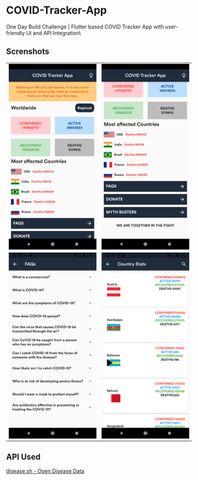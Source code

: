 # COVID-Tracker-App
One Day Build Challenge | Flutter based COVID Tracker App with user-friendly UI and API Integration\

## Screnshots
|                   |                   |
| -                 | -                 |
| ![image](https://github.com/hemangdtu/COVID-Tracker-App/blob/master/screenshots/Screenshot_1.png) | ![image](https://github.com/hemangdtu/COVID-Tracker-App/blob/master/screenshots/Screenshot_2.png) |
| ![image](https://github.com/hemangdtu/COVID-Tracker-App/blob/master/screenshots/Screenshot_3.png) | ![image](https://github.com/hemangdtu/COVID-Tracker-App/blob/master/screenshots/Screenshot_4.png) |

## API Used
[disease.sh - Open Disease Data](https://corona.lmao.ninja/)
